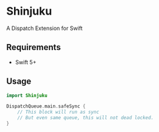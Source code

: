 # Shinjuku

A Dispatch Extension for Swift

## Requirements

- Swift 5+

## Usage

```swift
import Shinjuku 

DispatchQueue.main.safeSync {
    // This block will run as sync
    // But even same queue, this will not dead locked.
}
```
